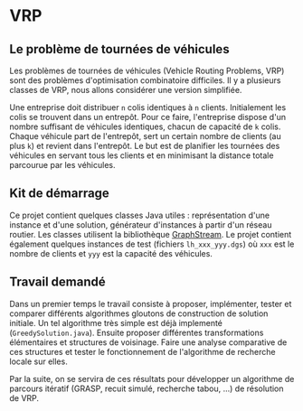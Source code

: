 # VRP

## Le problème de tournées de véhicules

Les problèmes de tournées de véhicules (Vehicle Routing Problems, VRP) sont des problèmes d'optimisation combinatoire difficiles. Il y a plusieurs classes de VRP, nous allons considérer une version simplifiée.

Une entreprise doit distribuer `n` colis identiques à `n` clients. Initialement les colis se trouvent dans un entrepôt. Pour ce faire, l'entreprise dispose d'un nombre suffisant de véhicules identiques, chacun de capacité de `k` colis. Chaque véhicule part de l'entrepôt, sert un certain nombre de clients (au plus `k`) et revient dans l'entrepôt. Le but est de planifier les tournées des véhicules en servant tous les clients et en minimisant la distance totale parcourue par les véhicules.

## Kit de démarrage

Ce projet contient quelques classes Java utiles : représentation d'une instance et d'une solution, générateur d'instances à partir d'un réseau routier. Les classes utilisent la bibliothèque [GraphStream](http://graphstream-project.org/). Le projet contient également quelques instances de test (fichiers `lh_xxx_yyy.dgs`) où `xxx` est le nombre de clients et `yyy` est la capacité des véhicules.

## Travail demandé

Dans un premier temps le travail consiste à proposer, implémenter, tester et comparer différents algorithmes gloutons de construction de solution initiale. Un tel algorithme très simple est déjà implementé (`GreedySolution.java`). Ensuite proposer différentes transformations élémentaires et structures de voisinage. Faire une analyse comparative de ces structures et tester le fonctionnement de l'algorithme de recherche locale sur elles.

Par la suite, on se servira de ces résultats pour développer un algorithme de parcours itératif (GRASP, recuit simulé, recherche tabou, ...) de résolution de VRP.
